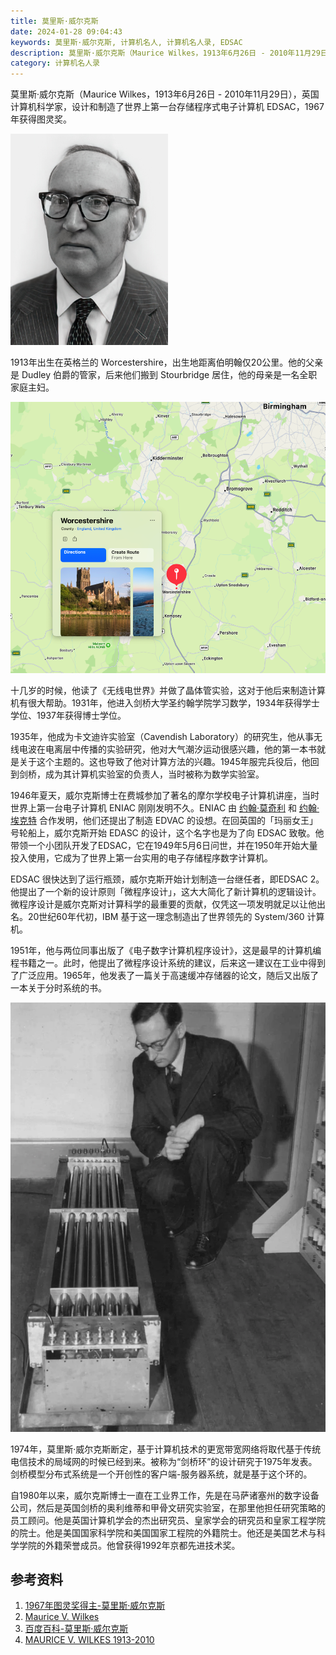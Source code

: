 ```yaml
---
title: 莫里斯·威尔克斯
date: 2024-01-28 09:04:43
keywords: 莫里斯·威尔克斯, 计算机名人, 计算机名人录, EDSAC
description: 莫里斯·威尔克斯（Maurice Wilkes，1913年6月26日 - 2010年11月29日），英国计算机科学家，设计和制造了世界上第一台存储程序式电子计算机 EDSAC，1967年获得图灵奖。
category: 计算机名人录
---
```


莫里斯·威尔克斯（Maurice Wilkes，1913年6月26日 - 2010年11月29日），英国计算机科学家，设计和制造了世界上第一台存储程序式电子计算机 EDSAC，1967年获得图灵奖。

<img src="20240128-maurice-wilkes/Wilkes.png" alt="img" style="zoom: 33%;" />

1913年出生在英格兰的 Worcestershire，出生地距离伯明翰仅20公里。他的父亲是 Dudley 伯爵的管家，后来他们搬到 Stourbridge 居住，他的母亲是一名全职家庭主妇。

<img src="20240128-maurice-wilkes/image-20240128091916946.png" alt="image-20240128091916946" style="zoom: 67%;" />

十几岁的时候，他读了《无线电世界》并做了晶体管实验，这对于他后来制造计算机有很大帮助。1931年，他进入剑桥大学圣约翰学院学习数学，1934年获得学士学位、1937年获得博士学位。

1935年，他成为卡文迪许实验室（Cavendish Laboratory）的研究生，他从事无线电波在电离层中传播的实验研究，他对大气潮汐运动很感兴趣，他的第一本书就是关于这个主题的。这也导致了他对计算方法的兴趣。1945年服完兵役后，他回到剑桥，成为其计算机实验室的负责人，当时被称为数学实验室。

1946年夏天，威尔克斯博士在费城参加了著名的摩尔学校电子计算机讲座，当时世界上第一台电子计算机 ENIAC 刚刚发明不久。ENIAC 由 [约翰·莫奇利](http://www.edulinks.cn/2021/03/21/20210321-john-mauchly/) 和 [约翰·埃克特](http://www.edulinks.cn/2021/03/12/20210314-john-eckert/) 合作发明，他们还提出了制造 EDVAC 的设想。在回英国的「玛丽女王」号轮船上，威尔克斯开始 EDASC 的设计，这个名字也是为了向 EDSAC 致敬。他带领一个小团队开发了EDSAC，它在1949年5月6日问世，并在1950年开始大量投入使用，它成为了世界上第一台实用的电子存储程序数字计算机。

EDSAC 很快达到了运行瓶颈，威尔克斯开始计划制造一台继任者，即EDSAC 2。他提出了一个新的设计原则「微程序设计」，这大大简化了新计算机的逻辑设计。微程序设计是威尔克斯对计算科学的最重要的贡献，仅凭这一项发明就足以让他出名。20世纪60年代初，IBM 基于这一理念制造出了世界领先的 System/360 计算机。

1951年，他与两位同事出版了《电子数字计算机程序设计》，这是最早的计算机编程书籍之一。此时，他提出了微程序设计系统的建议，后来这一建议在工业中得到了广泛应用。1965年，他发表了一篇关于高速缓冲存储器的论文，随后又出版了一本关于分时系统的书。

![1947年威尔克斯和EDSAC](20240128-maurice-wilkes/image-20240128091131345.png)

1974年，莫里斯·威尔克斯断定，基于计算机技术的更宽带宽网络将取代基于传统电信技术的局域网的时候已经到来。被称为“剑桥环”的设计研究于1975年发表。剑桥模型分布式系统是一个开创性的客户端-服务器系统，就是基于这个环的。

自1980年以来，威尔克斯博士一直在工业界工作，先是在马萨诸塞州的数字设备公司，然后是英国剑桥的奥利维蒂和甲骨文研究实验室，在那里他担任研究策略的员工顾问。他是英国计算机学会的杰出研究员、皇家学会的研究员和皇家工程学院的院士。他是美国国家科学院和美国国家工程院的外籍院士。他还是美国艺术与科学学院的外籍荣誉成员。他曾获得1992年京都先进技术奖。


## 参考资料
1. [1967年图灵奖得主-莫里斯·威尔克斯](https://blog.csdn.net/liyong_zhang/article/details/5632698)
2. [Maurice V. Wilkes](https://ethw.org/Maurice_V._Wilkes)
3. [百度百科-莫里斯·威尔克斯](https://baike.baidu.com/item/%E8%8E%AB%E9%87%8C%E6%96%AF%C2%B7%E5%A8%81%E5%B0%94%E5%85%8B%E6%96%AF/7398080)
4. [MAURICE V. WILKES 1913-2010](https://www.nae.edu/19579/19581/51314/52598/189736/MAURICE-V-WILKES-19132010)